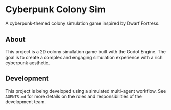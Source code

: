 # Cyberpunk Colony Sim

A cyberpunk-themed colony simulation game inspired by Dwarf Fortress.

## About

This project is a 2D colony simulation game built with the Godot Engine. The goal is to create a complex and engaging simulation experience with a rich cyberpunk aesthetic.

## Development

This project is being developed using a simulated multi-agent workflow. See `AGENTS.md` for more details on the roles and responsibilities of the development team.
